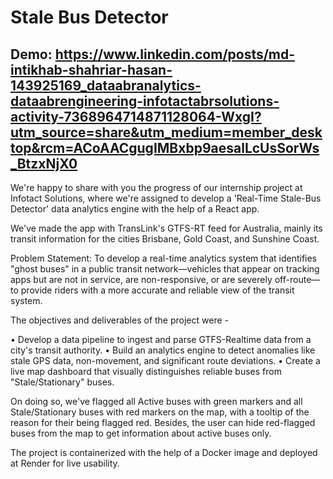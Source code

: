 # Stale Bus Detector

## Demo: https://www.linkedin.com/posts/md-intikhab-shahriar-hasan-143925169_dataabranalytics-dataabrengineering-infotactabrsolutions-activity-7368964714871128064-WxgI?utm_source=share&utm_medium=member_desktop&rcm=ACoAACgugIMBxbp9aesalLcUsSorWs_BtzxNjX0

We're happy to share with you the progress of our internship project at Infotact Solutions, where we're assigned to develop a 'Real-Time Stale-Bus Detector' data analytics engine with the help of a React app. 

We've made the app with TransLink's GTFS-RT feed for Australia, mainly its transit information for the cities Brisbane, Gold Coast, and Sunshine Coast. 

Problem Statement: To develop a real-time analytics system that identifies "ghost buses" in a public transit network—vehicles that appear on tracking apps but are not in service, are non-responsive, or are severely off-route—to provide riders with a more accurate and reliable view of the transit system.

The objectives and deliverables of the project were - 

• Develop a data pipeline to ingest and parse GTFS-Realtime data from a city's transit authority.
• Build an analytics engine to detect anomalies like stale GPS data, non-movement, and significant route deviations. 
• Create a live map dashboard that visually distinguishes reliable buses from "Stale/Stationary" buses. 

On doing so, we've flagged all Active buses with green markers and all Stale/Stationary buses with red markers on the map, with a tooltip of the reason for their being flagged red. Besides, the user can hide red-flagged buses from the map to get information about active buses only. 

The project is containerized with the help of a Docker image and deployed at Render for live usability.
